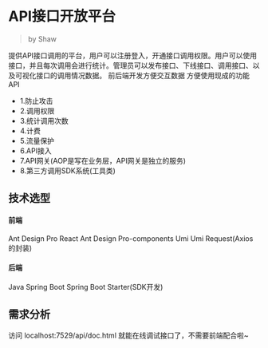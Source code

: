 # API接口开放平台

> by Shaw

提供API接口调用的平台，用户可以注册登入，开通接口调用权限。用户可以使用接口，并且每次调用会进行统计。管理员可以发布接口、下线接口、调用接口、以及可视化接口的调用情况数据。
前后端开发方便交互数据
方便使用现成的功能API
- 1.防止攻击
- 2.调用权限
- 3.统计调用次数
- 4.计费
- 5.流量保护
- 6.API接入
- 7.API网关(AOP是写在业务层，API网关是独立的服务)
- 8.第三方调用SDK系统(工具类)
## 技术选型
#### 前端
Ant Design Pro
React
Ant Design Pro-components
Umi
Umi Request(Axios的封装)

#### 后端
Java Spring Boot
Spring Boot Starter(SDK开发)

## 需求分析





访问 localhost:7529/api/doc.html 就能在线调试接口了，不需要前端配合啦~